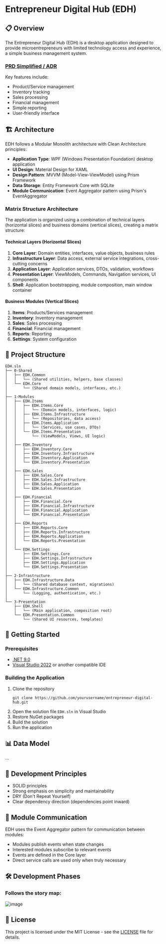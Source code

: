 # Entrepreneur Digital Hub (EDH)
## 📋 Overview

The Entrepreneur Digital Hub (EDH) is a desktop application designed to provide microentrepreneurs with limited technology access and experience, a simple business management system.

### [PRD Simplified / ADR](https://1drv.ms/f/c/fb6b4ab555c1063e/EmJqTJxLTY1BrY-d8lEOtQkBndWn69qWH2rSaxwVNm70fg?e=Xzi9bD)

Key features include:
- Product/Service management
- Inventory tracking
- Sales processing
- Financial management
- Simple reporting
- User-friendly interface

## 🏗️ Architecture

EDH follows a Modular Monolith architecture with Clean Architecture principles:

- **Application Type**: WPF (Windows Presentation Foundation) desktop application
- **UI Design**: Material Design for XAML
- **Design Pattern**: MVVM (Model-View-ViewModel) using Prism Framework
- **Data Storage**: Entity Framework Core with SQLite
- **Module Communication**: Event Aggregator pattern using Prism's EventAggregator

### Matrix Structure Architecture

The application is organized using a combination of technical layers (horizontal slices) and business domains (vertical slices), creating a matrix structure:

#### Technical Layers (Horizontal Slices)
1. **Core Layer**: Domain entities, interfaces, value objects, business rules
2. **Infrastructure Layer**: Data access, external service integrations, cross-cutting concerns
3. **Application Layer**: Application services, DTOs, validation, workflows
4. **Presentation Layer**: ViewModels, Commands, Navigation services, UI components
5. **Shell**: Application bootstrapping, module composition, main window container

#### Business Modules (Vertical Slices)
1. **Items**: Products/Services management
2. **Inventory**: Inventory management
3. **Sales**: Sales processing
4. **Financial**: Financial management
5. **Reports**: Reporting
6. **Settings**: System configuration

## 📂 Project Structure

```
EDH.sln
├── 0-Shared
│   ├── EDH.Common
│   │   └── (Shared utilities, helpers, base classes)
│   └── EDH.Core
│       └── (Shared domain models, interfaces, etc.)
│
├── 1-Modules
│   ├── EDH.Items
│   │   ├── EDH.Items.Core
│   │   │   └── (Domain models, interfaces, logic)
│   │   ├── EDH.Items.Infrastructure
│   │   │   └── (Repositories, data access)
│   │   ├── EDH.Items.Application
│   │   │   └── (Services, use cases, DTOs)
│   │   └── EDH.Items.Presentation
│   │       └── (ViewModels, Views, UI logic)
│   │
│   ├── EDH.Inventory
│   │   ├── EDH.Inventory.Core
│   │   ├── EDH.Inventory.Infrastructure
│   │   ├── EDH.Inventory.Application
│   │   └── EDH.Inventory.Presentation
│   │
│   ├── EDH.Sales
│   │   ├── EDH.Sales.Core
│   │   ├── EDH.Sales.Infrastructure
│   │   ├── EDH.Sales.Application
│   │   └── EDH.Sales.Presentation
│   │
│   ├── EDH.Financial
│   │   ├── EDH.Financial.Core
│   │   ├── EDH.Financial.Infrastructure
│   │   ├── EDH.Financial.Application
│   │   └── EDH.Financial.Presentation
│   │
│   ├── EDH.Reports
│   │   ├── EDH.Reports.Core
│   │   ├── EDH.Reports.Infrastructure
│   │   ├── EDH.Reports.Application
│   │   └── EDH.Reports.Presentation
│   │
│   └── EDH.Settings
│       ├── EDH.Settings.Core
│       ├── EDH.Settings.Infrastructure
│       ├── EDH.Settings.Application
│       └── EDH.Settings.Presentation
│
├── 2-Infrastructure
│   ├── EDH.Infrastructure.Data
│   │   └── (Shared database context, migrations)
│   └── EDH.Infrastructure.Common
│       └── (Logging, authentication, etc.)
│
└── 3-Presentation
    ├── EDH.Shell
    │   └── (Main application, composition root)
    └── EDH.Presentation.Common
        └── (Shared UI resources, templates)
```

## 🚀 Getting Started

### Prerequisites
- [.NET 9.0](https://dotnet.microsoft.com/download/dotnet/9.0)
- [Visual Studio 2022](https://visualstudio.microsoft.com/) or another compatible IDE

### Building the Application
1. Clone the repository
   ```
   git clone https://github.com/yourusername/entrepreneur-digital-hub.git
   ```
2. Open the solution file `EDH.sln` in Visual Studio
3. Restore NuGet packages
4. Build the solution
5. Run the application

## 📊 Data Model

...

## 🧩 Development Principles

- SOLID principles
- Strong emphasis on simplicity and maintainability
- DRY (Don't Repeat Yourself)
- Clear dependency direction (dependencies point inward)

## 🔄 Module Communication

EDH uses the Event Aggregator pattern for communication between modules:
- Modules publish events when state changes
- Interested modules subscribe to relevant events
- Events are defined in the Core layer
- Direct service calls are used only when truly necessary

## 🛠️ Development Phases

### Follows the story map:
![image](https://github.com/user-attachments/assets/6cba2db1-6e2d-4dfa-a8cc-cb08dcbceb62)


## 📄 License

This project is licensed under the MIT License - see the [LICENSE](LICENSE) file for details.
